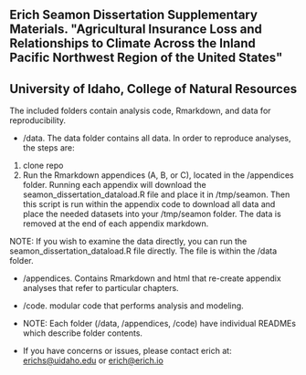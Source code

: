 ## Erich Seamon Dissertation Supplementary Materials. "Agricultural Insurance Loss and Relationships to Climate Across the Inland Pacific Northwest Region of the United States" ##

## University of Idaho, College of Natural Resources

The included folders contain analysis code, Rmarkdown, and data for reproducibility.

- /data.  The data folder contains all data.  In order to reproduce analyses, the steps are:

1. clone repo
2. Run the Rmarkdown appendices (A, B, or C), located in the /appendices folder.  Running each appendix will download the seamon_dissertation_dataload.R file and place it in /tmp/seamon.  Then this script is run within the appendix code to download all data and place the needed datasets into your /tmp/seamon folder.  The data is removed at the end of each appendix markdown.

NOTE:  If you wish to examine the data directly, you can run the seamon_dissertation_dataload.R file directly.  The file is within the /data folder.

- /appendices.  Contains Rmarkdown and html that re-create appendix analyses that refer to particular chapters.
- /code. modular code that performs analysis and modeling.

- NOTE:  Each folder (/data, /appendices, /code) have individual READMEs which describe folder contents.

- If you have concerns or issues, please contact erich at: erichs@uidaho.edu or erich@erich.io

